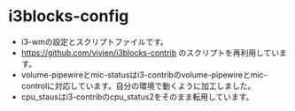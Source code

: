 # i3blocks-config
- i3-wmの設定とスクリプトファイルです。
- https://github.com/vivien/i3blocks-contrib のスクリプトを再利用しています。
- volume-pipewireとmic-statusはi3-contribのvolume-pipewireとmic-controlに対応しています。自分の環境で動くように加工しました。
- cpu_stausはi3-contribのcpu_status2をそのまま転用しています。

